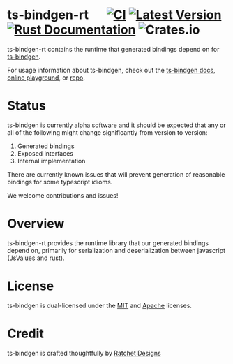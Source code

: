 # ts-bindgen-rt &emsp; [![CI](https://github.com/ratchetdesigns/ts-bindgen/actions/workflows/ci.yml/badge.svg)](https://github.com/ratchetdesigns/ts-bindgen/actions/workflows/ci.yml) [![Latest Version](https://img.shields.io/crates/v/ts-bindgen-rt.svg)](https://crates.io/crates/ts-bindgen-rt) [![Rust Documentation](https://docs.rs/ts-bindgen-rt/badge.svg)](https://docs.rs/ts-bindgen-rt) ![Crates.io](https://img.shields.io/crates/l/ts-bindgen-rt)

ts-bindgen-rt contains the runtime that generated bindings depend on for [ts-bindgen](https://github.com/ratchetdesigns/ts-bindgen).

For usage information about ts-bindgen, check out the [ts-bindgen docs](https://docs.rs/ts-bindgen), [online playground](https://ts-bindgen.ratchetdesigns.com), or [repo](https://github.com/ratchetdesigns/ts-bindgen).

# Status

ts-bindgen is currently alpha software and it should be expected that any or all of the following might change significantly from version to version:
1. Generated bindings
2. Exposed interfaces
3. Internal implementation

There are currently known issues that will prevent generation of reasonable bindings for some typescript idioms.

We welcome contributions and issues!

# Overview

ts-bindgen-rt provides the runtime library that our generated bindings depend on, primarily for serialization and deserialization between javascript (JsValues and rust).

# License

ts-bindgen is dual-licensed under the [MIT](https://github.com/ratchetdesigns/ts-bindgen/blob/master/LICENSE-MIT) and [Apache](https://github.com/ratchetdesigns/ts-bindgen/blob/master/LICENSE-APACHE) licenses.

# Credit

ts-bindgen is crafted thoughtfully by [Ratchet Designs](https://ratchetdesigns.com)
